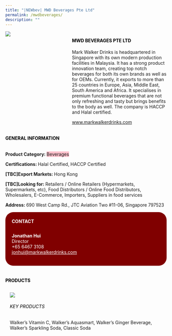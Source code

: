 ```yaml
---
title: "|NEWbev| MWD Beverages Pte Ltd"
permalink: /mwdbeverages/
description: ""
---
```

<head>
	<div class="flex-paragraph">
		<!--hi there! this is a comment and will provide you with instructional guides-->
		<!--insert booth number here!-->
		<p style="text-transform: uppercase"></p></div>
			<div class="flex-container" style="display: flex; flex-wrap: wrap;">
				<!--insert DOWNLOAD link of company logo between the " marks!-->
			<div class="card sgds" style="flex: 1 1 40%; display: block;"><img src="https://doc-0s-3s-docs.googleusercontent.com/docs/securesc/69isnljd6u5lkd2esi0uo09d7a1dfqf2/1p8btepva47nggjahcud9dtp8jc2b172/1676206800000/12105796777324072886/12105796777324072886/1QCDW1wLP-OIb7037Nk_7iE_OiNk__BV8?e=download&ax=AB85Z1BwObN4yhjjlE2g-j0HMjWL2C5pIWadizMhzgi_8R_tXU4lI_1mtEWQILEei12F09T4Aj2l7BhDGxKSM205wcSC0M-g3_7vpjvep5W32SyGEdJvsKi8Ghfqt3ek6GwQTy5K2z-jeIzNwAYD6gJe2LMM-HoXdr09w_UeDY07e0JZETr7oUd0BMHDz_Mc2yJ42H-3c37YwKMBmEaanFz-7aYLUScP7rvdJZW6cewAbpjDCkIt_-qcZBCFU-d8xNPKPJ6k9IMrpdYfVKKKWZq-mk0T4Fb-giZb9Yf6YZAeL8q4jzN9HWp9AgVgMKxn3rUaQXYMAh91VLqFwKbfmbaInlqnACnUPEodpsw-BZMtJzyMigOh2QXSpOJrFcS0uDxMixLuJUOGbQjYARKBlV_P-WmyiMlHTTuWN-u9P7cupksmkBI58ltc3yB3JKU8Y-yY4EGGasmv8JnjoCfjAYF_lusJqrWjLBjeQZmV1T4AxG_sDBzsaBIFQBNg0G1Vcmdw6vyGKiHxeNDgz3Cj594_q_VB_vTdCVcX8_TrSCRtkgi-yET4sLfGToa3_zD3cA5Ztj-qp-pIzTYghIZbiSal9OBf1oj830nZnqW7vd6cD8Shk9vk5kJp_J9lLxKyIzhEp2q7zSGGcGmI5yzOcachMDa0pPhSsMma0zKGE91tzRlzDjYD4alOwe4OiXdPTdEWErcOZGdflOLzW-Ny_J26_0rdj1oF2x_-EwwID33j4g1e30jKzXVMeDlBGFVEpHQtJu6rin3533mmfMLL-OhdDduZSIoUFpLQLFh9eEJ1XdbAvN_tWy8FT5V7pc-jLqWPANNMg83fMVranKWjU98Z7OKgFsqBJ8UAkgoBZQ1SBjvdy97w51kdPf_cfrXJEPbLeLkBfBdY_QDal2rkema115fkGdPpLB5ZBdo&uuid=79040a5e-a631-4e21-9002-464341c3e991&authuser=0"></div>
	<div class="card-sgds" style="flex: 1 1 58%; display: block; margin-left: 3px">
		<h4 style="text-transform: uppercase; color: black;"><!--insert the exhibitor's name between the <b> tags here--><b>MWD Beverages Pte Ltd</b></h4><!--insert the exhibitor's description between the <p> tags here-->
		<p>Mark Walker Drinks is headquartered in Singapore with its own
modern production facilities in Malaysia. It has a strong product
innovation team, creating top notch beverages for both its own
brands as well as for OEMs. Currently, it exports to more than 25
countries in Europe, Asia, Middle East, South America and Africa. It
specialises in premium functional beverages that are not only
refreshing and tasty but brings benefits to the body as well. The
company is HACCP and Halal certified.</p>
		<!--insert the exhibitor's website link, making sure there is "https:// www." present please. make sure the entire https link goes in between the " marks-->
		<p><a href="www.markwalkerdrinks.com" target="_blank"><!--insert the www website link here (no need for https)-->www.markwalkerdrinks.com</a></p>
	</div>
</div>
</head>

<body>
	<h4 style="text-transform: uppercase; color: black;"><b>General Information</b></h4>
		<div class="flex-container" style="display: flex; flex-wrap: wrap;">
			<div class="card sgds" style="flex: 1 1 65%; display: block; align-self: stretch">
			<div class="flex-paragraph">
			<p><b>Product Category: </b><span style=" background-color: pink; border-radius: 10 px;"><!--insert the exhibitor's pdt cat between the <p> tags here-->Beverages</span></p> 
				<p><b>Certifications: </b><!--insert all the exhibitor's certifications between the </b> and </p> here-->Halal Certified, HACCP Certified</p>
			<p><b>[TBC]Export Markets: </b><!--insert all the exhibitor's export markets between the </b> and </p> here-->Hong Kong</p>
			<p style="margin-bottom: 10px;"><b>[TBC]Looking for: </b><!--insert all the exhibitor's potential business partners between the </b> and </p> here-->Retailers / Online Retailers (Hypermarkets, Supermarkets, etc), Food Distributors / Online Food Distributors, Wholesalers, E-Commerce, Importers, Suppliers in food services</p><p><b>Address: </b><!--insert all the exhibitor's address the </b> and </p> here-->690 West Camp Rd., JTC Aviation Two #11-06, Singapore 797523</p>
			</div>
		</div>
		<div class="card sgds" style="flex: 1 1 35%; padding: 10px; display: block; background-color: maroon; border-radius: 25px; align-self: center;">
		<h4 style="color: white; margin-top: 10px; margin-left: 10px;">CONTACT</h4>
		<div class="flex-paragraph">
			<!--replace with exhibitor's: -->
			<p style="padding: 10px; color: white;"><b><!-- POC name-->Jonathan Hui</b><br><!-- designation-->Director<br><!--contact number-->+65 6467 3108<br><!-- for linking purposes, insert their email after "mailto:"...--><a href="mailto:jonhui@markwalkerdrinks.com" style="color: white;"><!--...and also include the display email before </a> here-->jonhui@markwalkerdrinks.com</a></p>
		</div>
			</div>
		</div>
	<br>
		<h4 style="text-transform: uppercase; color: black;"><b>products</b></h4>
<div style="display: flex; flex-wrap: wrap;">
  <div class="card sgds" style="flex: 1 1 47%; margin: 10px; display: block;"><!--insert the exhibitor's DOWNLOAD image for product between the " marks here-->
	<div class="flex-image" style="display: block;"><img src="https://doc-14-3s-docs.googleusercontent.com/docs/securesc/69isnljd6u5lkd2esi0uo09d7a1dfqf2/ljo49kpcd1r9ff2gr7opfifoser23fc0/1676206800000/12105796777324072886/12105796777324072886/1gSMfDFS8iQ63av8Wapg44hFADdmAvztl?e=download&ax=AB85Z1Azyt_RIqxi2nLRSUoDqgUEzjG5GmHEkJkA37u2Y2bSre4zK9yN5SRUWH83R3ueBmswgI9rnNoGOHqsxF4vJgcZt_ShNbrizvNqKWGp1VGCovGNRywBVdj8TtKW5jNetNbt-1q4bUbcc1RGpJEGeS4-dq8lJwXVne2mKVrI6LHKPg8GG5NORvds64Hp4IGJRg9yTsGqA8iv4D8o9-37BDRIdzlYETsOjMOXFWa3QXpYTyzf9KmamPU4RAwmcF6f0cXJLH1MT2Qvmd417NK4MiyZrqnISCWnbnoY071nOkVeLTXcI0LGxDqwBkeOcb7zStnfBDE-pcia03AJkncWtONzKLUWpTzKr63ayDVeOh87k_oQKLL4REenBpxvH4CTIAHULvrARyu_VVvYRt3eepNQVS8IL_qyiO8RvGcG_Q4aNHvIym0fTZPLSuI3F6hYiMMGX6D-ql9G1aTiv0mhnkbm4aLUo6o5ePXCA1YnIZn5nA3vuioNPVINSlLIVbs5eOvUGitT3eNvlRb-67FxrlIAUreMwcf-q52HhoPLG9kjABy4Dgdi7VUJU4uoqL9D0zREOxdF12RkEWueCbovaje7eVIYkpPvIJEaHIHjRX_v1chSiuphvr5lD0HvFpti-SJi72iGBOlMhQzg4olToA_rF5PhPkOVDoI5MuS2uqh_92SORIVHoQ_yolaZ54jDPba07ThJ9viannRAyyGBuZ4ITLaqY9XRcZyfBRYZHxo0MiK6z23ISTZmZW1Fo52hprlQ0w-2B6dNUvMHgIvpQuF2pG3Usj_5ZCLmBBlWtKzx1J6sKs7KjDOjuAIFU53O7u4vC2M1_FVrdtvlVapz7V7zuWR649Mdd92FI4JSKaj9MOOZmprRclROih8-VQ1Fp-2HgCBOg-ryBth9qO-U8NeEvhYAoeHzK-0&uuid=531a7b20-78a8-4fc6-993b-432c828e3276&authuser=0"></div>
	<div class="flex-paragraph">
		<h6 style="text-transform: uppercase; color: black;"><!--insert product name before </h6> and product description after <p>-->Key Products</h6>
		<p>Walker’s Vitamin C, Walker’s Aquasmart, Walker’s Ginger Beverage,
Walker’s Sparkling Soda, Classic Soda





</p></div>
